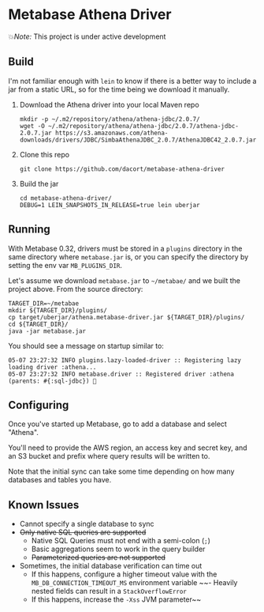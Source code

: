 # Metabase Athena Driver

💥*Note:* This project is under active development

## Build

I'm not familiar enough with `lein` to know if there is a better way to include a jar from a static URL, so for the time being we download it manually.

1. Download the Athena driver into your local Maven repo
   ```shell
   mkdir -p ~/.m2/repository/athena/athena-jdbc/2.0.7/
   wget -O ~/.m2/repository/athena/athena-jdbc/2.0.7/athena-jdbc-2.0.7.jar https://s3.amazonaws.com/athena-downloads/drivers/JDBC/SimbaAthenaJDBC_2.0.7/AthenaJDBC42_2.0.7.jar 
   ```

2. Clone this repo
   ```shell
   git clone https://github.com/dacort/metabase-athena-driver
   ```

3. Build the jar
   ```shell
   cd metabase-athena-driver/
   DEBUG=1 LEIN_SNAPSHOTS_IN_RELEASE=true lein uberjar
   ```

## Running

With Metabase 0.32, drivers must be stored in a `plugins` directory in the same directory where `metabase.jar` is, or you can specify the directory by setting the env var `MB_PLUGINS_DIR`.

Let's assume we download `metabase.jar` to `~/metabae/` and we built the project above. From the source directory:

```shell
TARGET_DIR=~/metabae
mkdir ${TARGET_DIR}/plugins/
cp target/uberjar/athena.metabase-driver.jar ${TARGET_DIR}/plugins/
cd ${TARGET_DIR}/
java -jar metabase.jar
```

You should see a message on startup similar to:

```
05-07 23:27:32 INFO plugins.lazy-loaded-driver :: Registering lazy loading driver :athena...
05-07 23:27:32 INFO metabase.driver :: Registered driver :athena (parents: #{:sql-jdbc}) 🚚
```

## Configuring

Once you've started up Metabase, go to add a database and select "Athena".

You'll need to provide the AWS region, an access key and secret key, and an S3 bucket and prefix where query results will be written to.

Note that the initial sync can take some time depending on how many databases and tables you have.

## Known Issues

- Cannot specify a single database to sync
- ~~Only native SQL queries are supported~~
  - Native SQL Queries must not end with a semi-colon (`;`)
  - Basic aggregations seem to work in the query builder
  - ~~Parameterized queries are not supported~~
- Sometimes, the initial database verification can time out
  - If this happens, configure a higher timeout value with the `MB_DB_CONNECTION_TIMEOUT_MS` environment variable
~~- Heavily nested fields can result in a `StackOverflowError`
  - If this happens, increase the `-Xss` JVM parameter~~
